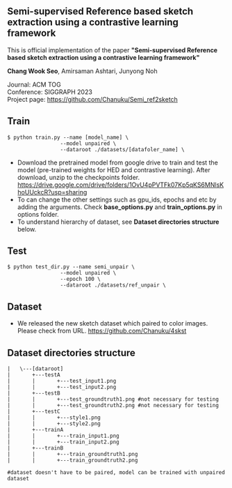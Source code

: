 ## Semi-supervised Reference based sketch extraction using a contrastive learning framework


This is official implementation of the paper **"Semi-supervised Reference based sketch extraction using a contrastive learning framework"**

**Chang Wook Seo**, Amirsaman Ashtari, Junyong Noh


Journal: ACM TOG\
Conference: SIGGRAPH 2023\
Project page: https://github.com/Chanuku/Semi_ref2sketch



        
## Train
    $ python train.py --name [model_name] \
                     --model unpaired \
                     --dataroot ./datasets/[datafoler_name] \

* Download the pretrained model from google drive to train and test the model (pre-trained weights for HED and contrastive learning). After download, unzip to the checkpoints folder.
https://drive.google.com/drive/folders/1OvU4pPVTFk07Kp5qKS6MNlsKhoUUckcR?usp=sharing
* To can change the other settings such as gpu_ids, epochs and etc by adding the arguments. Check **base_options.py** and **train_options.py** in options folder. 
* To understand hierarchy of dataset, see **Dataset directories structure** below. 


## Test
    $ python test_dir.py --name semi_unpair \
                     --model unpaired \
                     --epoch 100 \
                     --dataroot ./datasets/ref_unpair \



## Dataset
* We released the new sketch dataset which paired to color images. Please check from URL.
https://github.com/Chanuku/4skst


## Dataset directories structure
    |   \---[dataroot]
    |       +---testA
    |       |       +---test_input1.png
    |       |       +---test_input2.png
    |       +---testB
    |       |       +---test_groundtruth1.png #not necessary for testing
    |       |       +---test_groundtruth2.png #not necessary for testing
    |       +---testC
    |       |       +---style1.png
    |       |       +---style2.png
    |       +---trainA
    |       |       +---train_input1.png
    |       |       +---train_input2.png
    |       +---trainB
    |       |       +---train_groundtruth1.png
    |       |       +---train_groundtruth2.png
    
    #dataset doesn't have to be paired, model can be trained with unpaired dataset
